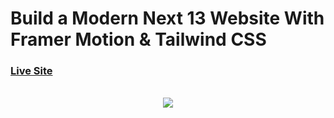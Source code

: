 # Build a Modern Next 13 Website With Framer Motion & Tailwind CSS

### [Live Site](https://metaverse-single-page.vercel.app)

<div align="center">
  <br />
    <a href="https://dalle-clone-ai-photo.vercel.app/" target="_blank">
      <img src="https://github.com/pandawaa/metaverse-single-page/blob/main/public/home-page-metaverse-single-page.png">
    </a>

</div>
